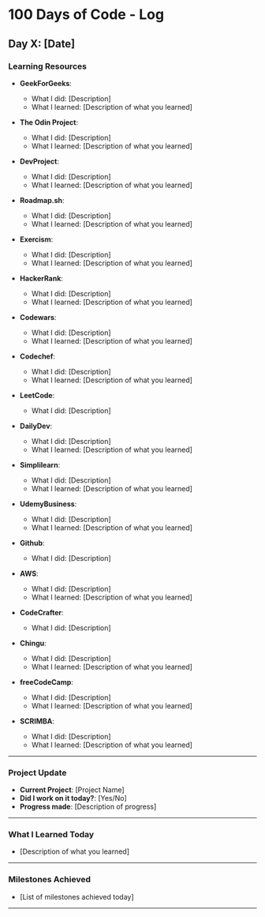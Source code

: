 # 100 Days of Code - Log

## Day X: [Date]

### Learning Resources
- **GeekForGeeks**: 
  - What I did: [Description]
  - What I learned: [Description of what you learned]
  
- **The Odin Project**: 
  - What I did: [Description]
  - What I learned: [Description of what you learned]

- **DevProject**: 
  - What I did: [Description]
  - What I learned: [Description of what you learned]

- **Roadmap.sh**: 
  - What I did: [Description]
  - What I learned: [Description of what you learned]

- **Exercism**: 
  - What I did: [Description]
  - What I learned: [Description of what you learned]

- **HackerRank**: 
  - What I did: [Description]
  - What I learned: [Description of what you learned]

- **Codewars**: 
  - What I did: [Description]
  - What I learned: [Description of what you learned]

- **Codechef**: 
  - What I did: [Description]
  - What I learned: [Description of what you learned]

- **LeetCode**: 
  - What I did: [Description]

- **DailyDev**: 
  - What I did: [Description]
  - What I learned: [Description of what you learned]

- **Simplilearn**: 
  - What I did: [Description]
  - What I learned: [Description of what you learned]

- **UdemyBusiness**: 
  - What I did: [Description]
  - What I learned: [Description of what you learned]

- **Github**: 
  - What I did: [Description]

- **AWS**: 
  - What I did: [Description]
  - What I learned: [Description of what you learned]

- **CodeCrafter**: 
  - What I did: [Description]

- **Chingu**: 
  - What I did: [Description]
  - What I learned: [Description of what you learned]

- **freeCodeCamp**: 
  - What I did: [Description]
  - What I learned: [Description of what you learned]

- **SCRIMBA**: 
  - What I did: [Description]
  - What I learned: [Description of what you learned]

---

### Project Update
- **Current Project**: [Project Name]
- **Did I work on it today?**: [Yes/No]
- **Progress made**: [Description of progress]

---

### What I Learned Today
- [Description of what you learned]

---

### Milestones Achieved
- [List of milestones achieved today]

---

